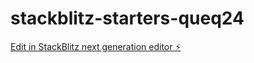 # stackblitz-starters-queq24

[Edit in StackBlitz next generation editor ⚡️](https://stackblitz.com/~/github.com/marfindev/stackblitz-starters-queq24)